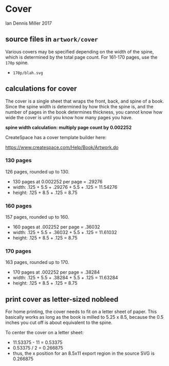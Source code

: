 # Cover

Ian Dennis Miller
2017

## source files in `artwork/cover`

Various covers may be specified depending on the width of the spine, which is determined by the total page count.  For 161-170 pages, use the `170p` spine.

- `170p/blah.svg`

## calculations for cover

The cover is a single sheet that wraps the front, back, and spine of a book.  Since the spine width is determined by how thick the spine is, and the number of pages in the book determines thickness, you cannot know how wide the cover is until you know how many pages you have.

**spine width calculation: multiply page count by 0.002252**

CreateSpace has a cover template builder here:

https://www.createspace.com/Help/Book/Artwork.do

### 130 pages

126 pages, rounded up to 130.

- 130 pages at 0.002252 per page = .29276
- width: .125 + 5.5 + .29276 + 5.5 + .125 = 11.54276
- height: .125 + 8.5 + .125 = 8.75

### 160 pages

157 pages, rounded up to 160.

- 160 pages at .002252 per page = .36032
- width: .125 + 5.5 + .36032 + 5.5 + .125 = 11.61032
- height: .125 + 8.5 + .125 = 8.75

### 170 pages

163 pages, rounded up to 170.

- 170 pages at .002252 per page = .38284
- width: .125 + 5.5 + .38284 + 5.5 + .125 = 11.63284
- height: .125 + 8.5 + .125 = 8.75

## print cover as letter-sized nobleed

For home printing, the cover needs to fit on a letter sheet of paper.  This basically works as long as the book is milled to 5.25 x 8.5, because the 0.5 inches you cut off is about equivalent to the spine.

To center the cover on a letter sheet:

- 11.53375 - 11 = 0.53375
- 0.53375 / 2 = 0.266875
- thus, the x position for an 8.5x11 export region in the source SVG is 0.266875
